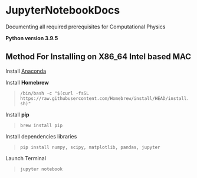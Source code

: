 # JupyterNotebookDocs
Documenting all required prerequisites for Computational Physics

 **Python version 3.9.5**

## Method For Installing on X86_64 Intel based MAC
 Install [Anaconda](https://www.anaconda.com/products/individual) 

 Install **Homebrew**
>`/bin/bash -c "$(curl -fsSL https://raw.githubusercontent.com/Homebrew/install/HEAD/install.sh)"`

Install **pip**

>`brew install pip`

Install dependencies libraries

>`pip install numpy, scipy, matplotlib, pandas, jupyter`

Launch Terminal

>`jupyter notebook`